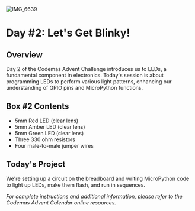 ![IMG_6639](https://github.com/IshmamDC217/PiHut/assets/89687266/2de1bbcf-1381-4202-9dda-505a5b7bbe71)

# Day #2: Let's Get Blinky!

## Overview
Day 2 of the Codemas Advent Challenge introduces us to LEDs, a fundamental component in electronics. Today's session is about programming LEDs to perform various light patterns, enhancing our understanding of GPIO pins and MicroPython functions.

## Box #2 Contents
- 5mm Red LED (clear lens)
- 5mm Amber LED (clear lens)
- 5mm Green LED (clear lens)
- Three 330 ohm resistors
- Four male-to-male jumper wires

## Today's Project
We're setting up a circuit on the breadboard and writing MicroPython code to light up LEDs, make them flash, and run in sequences.

*For complete instructions and additional information, please refer to the Codemas Advent Calendar online resources.*
